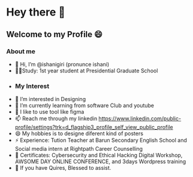 # Hey there 👋
## Welcome to my Profile 😄
### About me
- 👋 Hi, I’m @ishanigiri (pronunce ishani)
- 👨‍🏫Study: 1st year student at Presidential Graduate School
- ### My Interest
- 👀 I’m interested in Designing
- 🌱 I’m currently learning from software Club and youtube
- 💞️ I like to use tool like figma
- 📫 Reach me through my linkedin https://www.linkedin.com/public-profile/settings?trk=d_flagship3_profile_self_view_public_profile 
- 😄 My hobbies is to designe diferent kind of posters
- ⚡ Experience: Tution Teacher at Barun Secondary English School and Social media intern at Rightpath Career Counselling
- 💼 Certificates: Cybersecurity and Ethical Hacking Digital Workshop, AWSOME DAY ONLINE CONFERENCE, and 3days Wordpress training
- 💬 If you have Quires, Blessed to assist.

<!---
ishanigiri/ishanigiri is a ✨ special ✨ repository because its `README.md` (this file) appears on your GitHub profile.
You can click the Preview link to take a look at your changes.
--->
